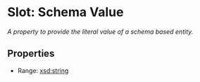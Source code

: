 # Slot: Schema Value
_A property to provide the literal value of a schema based entity._



<!-- no inheritance hierarchy -->


## Properties

 * Range: [xsd:string](http://www.w3.org/2001/XMLSchema#string)







